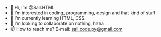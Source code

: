 - 👋 Hi, I’m @Sall.HTML
- 👀 I’m interested in coding, programming, design and that kind of stuff
- 🌱 I’m currently learning HTML, CSS.
- 💞️ I’m looking to collaborate on nothing, haha
- 📫 How to reach me? E-mail: sall.code.py@gmail.com

<!---
Sall-PY/Sall-PY is a ✨ special ✨ repository because its `README.md` (this file) appears on your GitHub profile.
You can click the Preview link to take a look at your changes.
--->
